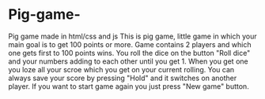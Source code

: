 # Pig-game-
Pig game made in html/css and js
This is pig game, little game in which your main goal is to get 100 points or more. Game contains 2 players and which one gets first to 100 points wins. You roll the dice on the button "Roll dice" and your numbers adding to each other until you get 1. When you get one you loze all your scroe which you get on your current rolling. You can always save your score by pressing "Hold" and it switches on another player. If you want to start game again you just press "New game" button.
